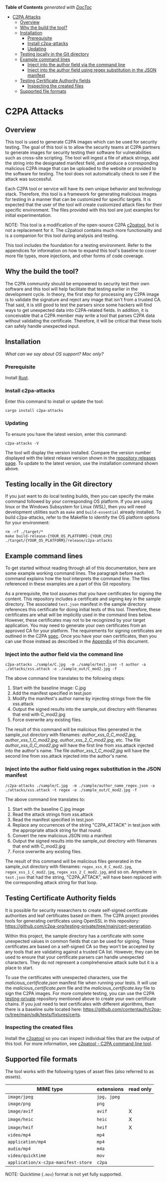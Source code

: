 <!-- START doctoc generated TOC please keep comment here to allow auto update -->
<!-- DON'T EDIT THIS SECTION, INSTEAD RE-RUN doctoc TO UPDATE -->
**Table of Contents**  *generated with [DocToc](https://github.com/thlorenz/doctoc)*

- [C2PA Attacks](#c2pa-attacks)
  - [Overview](#overview)
  - [Why the build the tool?](#why-the-build-the-tool)
  - [Installation](#installation)
    - [Prerequisite](#prerequisite)
    - [Install c2pa-attacks](#install-c2pa-attacks)
    - [Updating](#updating)
  - [Testing locally in the Git directory](#testing-locally-in-the-git-directory)
  - [Example command lines](#example-command-lines)
    - [Inject into the author field via the command line](#inject-into-the-author-field-via-the-command-line)
    - [Inject into the author field using regex substitution in the JSON manifest](#inject-into-the-author-field-using-regex-substitution-in-the-json-manifest)
  - [Testing Certificate Authority fields](#testing-certificate-authority-fields)
    - [Inspecting the created files](#inspecting-the-created-files)
  - [Supported file formats](#supported-file-formats)

<!-- END doctoc generated TOC please keep comment here to allow auto update -->

# C2PA Attacks

## Overview

This tool is used to generate C2PA images which can be used for security testing. The goal of this tool is to allow the security teams at C2PA partners to generate images for security testing their software for vulnerabilities such as cross-site scripting. The tool will ingest a file of attack strings, add the string into the designated manifest field, and produce a corresponding malicious C2PA image that can be uploaded to the website or provided to the software for testing. The tool does not automatically check to see if the attack was successful.

Each C2PA tool or service will have its own unique behavior and technology stack. Therefore, this tool is a framework for generating malicious images for testing in a manner that can be customized for specific targets. It is expected that the user of the tool will create customized attack files for their specific environment. The files provided with this tool are just examples for initial experimentation.

NOTE: This tool is a modification of the open-source C2PA [c2patool](https://github.com/contentauth/c2patool), but is not a replacement for it. The c2patool contains much more functionality and is a companion for this tool during analysis and testing.

This tool includes the foundation for a testing environment. Refer to the appendices for information on how to expand this tool's baseline to cover more file types, more injections, and other forms of code coverage.

## Why the build the tool?

The C2PA community should be empowered to security test their own software and this tool will help facilitate that testing earlier in the development cycle. In theory, the first step for processing any C2PA image is to validate the signature and reject any image that isn't from a trusted CA. That said, it is still good to test the parsers since some hackers will find ways to get unexpected data into C2PA-related fields. In addition, it is conceivable that a C2PA member may write a tool that parses C2PA data without validating the certificate. Therefore, it will be critical that these tools can safely handle unexpected input.

## Installation

_What can we say about OS support?  Mac only?_

### Prerequisite

Install [Rust](https://www.rust-lang.org/tools/install). 

### Install c2pa-attacks

Enter this command to install or update the tool:

```shell
cargo install c2pa-attacks
```

### Updating

To ensure you have the latest version, enter this command:

```
c2pa-attacks -V 
```

The tool will display the version installed. Compare the version number displayed with the latest release version shown in the [repository releases page](https://github.com/contentauth/c2patool/releases). To update to the latest version, use the installation command shown above.

## Testing locally in the Git directory

If you just want to do local testing builds, then you can specify the make command followed by your corresponding OS platform. If you are using linux or the Windows Subsystem for Linux (WSL), then you will need development utilities such as `make` and `build-essential` already installed. To build c2pa-attacks, refer to the Makefile to identify the OS platform options for your environment:

```shell
rm -rf ./target/*
make build-release-{YOUR_OS_PLATFORM}-{YOUR_CPU}
./target/{YOUR_OS_PLATFORM}/release/c2pa-attacks
```

## Example command lines 

To get started without reading through all of this documentation, here are some example working command lines. The paragraph before each command explains how the tool interprets the command line. The files referenced in these examples are a part of this Git repository.

As a prerequisite, the tool assumes that you have certificates for signing the content. This repository includes a certificate and signing key in the sample directory. The associated `test.json` manifest in the sample directory references this certificate for doing initial tests of this tool. Therefore, these certificates are what will be implicitly used in the command lines below. However, these certificates may not to be recognized by your target application. You may need to generate your own certificates from an approved CA for your platform. The requirements for signing certificates are outlined in the C2PA [spec](https://c2pa.org/specifications/specifications/1.0/specs/C2PA_Specification.html#_certificate_profile). Once you have your own certificates, then you can use those instead as described in the [Appendix](#appendix:-creating-and-using-an-x.509-certificate) of this document.

### Inject into the author field via the command line

```shell
c2pa-attacks ./sample/C.jpg  -m ./sample/test.json -t author -a ./attacks/xss.attack -o ./sample_out/C_mod2.jpg -f 
```
The above command line translates to the following steps:

1. Start with the baseline image: C.jpg
2. Add the manifest specified in test.json
3. Modify the manifest's author name by injecting strings from the file xss.attack
4. Output the signed results into the sample_out directory with filenames that end with C_mod2.jpg
5. Force overwrite any existing files.

The result of this command will be malicious files generated in the sample_out directory with filenames: *author_xss_0_C_mod2.jpg*, *author_xss_1_C_mod2.jpg*, *author_xss_2_C_mod2.jpg*, etc. The file *author_xss_0_C_mod2.jpg* will have the first line from xss.attack injected into the author's name. The file *author_xss_1_C_mod2.jpg* will have the second line from xss.attack injected into the author's name. 

### Inject into the author field using regex substitution in the JSON manifest

```shell
/c2pa-attacks ./sample/C.jpg  -m ./sample/author_name_regex.json -a ./attacks/xss.attack -t regex -o ./sample_out/C_mod2.jpg -f 
```
The above command line translates to:

1. Start with the baseline C.jpg image
2. Read the attack strings from xss.attack
3. Read the manifest specified in test.json
4. Replace any occurrences of the string "C2PA_ATTACK" in test.json with the appropriate attack string for that round.
5. Convert the new malicious JSON into a manifest
6. Output the signed results into the sample_out directory with filenames that end with C_mod2.jpg
7. Force overwrite any existing files.

The result of this command will be malicious files generated in the sample_out directory with filenames: `regex_xss_0_C_mod2.jpg`, `regex_xss_1_C_mod2.jpg`, `regex_xss_2_C_mod2.jpg`, and so on. Anywhere in `test.json` that had the string, "C2PA_ATTACK", will have been replaced with the corresponding attack string for that loop.

## Testing Certificate Authority fields

It is possible for security researchers to create self-signed certificate authorities and leaf certificates based on them. The C2PA project provides tools for generating certificates using OpenSSL in this repository: <https://github.com/c2pa-org/testing-private/tree/main/cert-generation>.

Within this project, the sample directory has a certificate with some unexpected values in common fields that can be used for signing. These certificates are based on a self-signed CA so they won't be accepted by any tools that are validating against a trusted CA list. However, they can be used to ensure that your certificate parsers can handle unexpected characters. They do not represent a complrehensive attack suite but it is a place to start.

To use the certificates with unexpected characters, use the *malicious_certificate.json* manifest file when running your tests. It will use the *malicious_certificate.pem* file and the *malicious_certificate.key* file to sign the C2PA images. For more complete testing, you can use the C2PA [testing-private](https://github.com/c2pa-org/testing-private/tree/main/cert-generation) repository mentioned above to create your own certificate chains. If you just need to test certificates with different algorithms, then there is a baseline suite located here: <https://github.com/contentauth/c2pa-rs/tree/main/sdk/tests/fixtures/certs>.


### Inspecting the created files

Install the [c2patool](https://github.com/contentauth/c2patool) so you can inspect individual files that are the output of this tool. For more information, see [c2patool - C2PA command line tool](https://opensource.contentauthenticity.org/docs/c2patool/).

## Supported file formats

The tool works with the following types of asset files (also referred to as _assets_).

| MIME type                           | extensions  | read only |
| ----------------------------------- | ----------- | --------- |
| `image/jpeg`                        | `jpg, jpeg` |           |
| `image/png`                         | `png`       |           |
| `image/avif`                        | `avif`      |    X      |
| `image/heic`                        | `heic`      |    X      |
| `image/heif`                        | `heif`      |    X      |
| `video/mp4`                         | `mp4`       |           |
| `application/mp4`                   | `mp4`       |           |
| `audio/mp4`                         | `m4a`       |           |
| `video/quicktime`                   |  `mov`      |           |
| `application/x-c2pa-manifest-store` | `c2pa`      |           |

NOTE: Quicktime (`.mov`) format is not yet fully supported.

